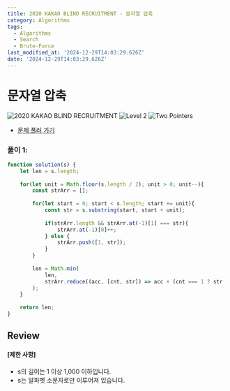 ```yaml
---
title: 2020 KAKAO BLIND RECRUITMENT - 문자열 압축
category: Algorithms
tags:
  - Algorithms
  - Search
  - Brute-Force
last_modified_at: '2024-12-29T14:03:29.626Z'
date: '2024-12-29T14:03:29.626Z'
---
```


# 문자열 압축

<img src="https://img.shields.io/badge/-2020 KAKAO BLIND RECRUITMENT
-gold" alt="2020 KAKAO BLIND RECRUITMENT"/>   <img src="https://img.shields.io/badge/-Level 2-green" alt="Level 2"/> <img src="https://img.shields.io/badge/-Two Pointers-cornflowerblue" alt="Two Pointers"/> 

- [문제 풀러 가기](https://school.programmers.co.kr/learn/courses/30/lessons/60057)

### 풀이 1: 

```js
function solution(s) {
    let len = s.length;
    
    for(let unit = Math.floor(s.length / 2); unit > 0; unit--){
        const strArr = [];
        
        for(let start = 0; start < s.length; start += unit){
            const str = s.substring(start, start + unit);
            
            if(strArr.length && strArr.at(-1)[1] === str){
                strArr.at(-1)[0]++;
            } else {
                strArr.push([1, str]);
            }
        }
        
        len = Math.min(
            len,        
            strArr.reduce((acc, [cnt, str]) => acc + (cnt === 1 ? str : cnt + str).length, 0)
        );
    }
    
    return len;
}
```

## Review 
#### [제한 사항]
- s의 길이는 1 이상 1,000 이하입니다.
- s는 알파벳 소문자로만 이루어져 있습니다.
